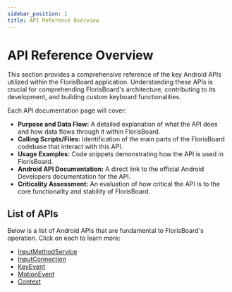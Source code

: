 ```yaml
---
sidebar_position: 1
title: API Reference Overview
---
```


# API Reference Overview

This section provides a comprehensive reference of the key Android APIs utilized within the FlorisBoard application. Understanding these APIs is crucial for comprehending FlorisBoard's architecture, contributing to its development, and building custom keyboard functionalities.

Each API documentation page will cover:

*   **Purpose and Data Flow:** A detailed explanation of what the API does and how data flows through it within FlorisBoard.
*   **Calling Scripts/Files:** Identification of the main parts of the FlorisBoard codebase that interact with this API.
*   **Usage Examples:** Code snippets demonstrating how the API is used in FlorisBoard.
*   **Android API Documentation:** A direct link to the official Android Developers documentation for the API.
*   **Criticality Assessment:** An evaluation of how critical the API is to the core functionality and stability of FlorisBoard.

## List of APIs

Below is a list of Android APIs that are fundamental to FlorisBoard's operation. Click on each to learn more:

*   [InputMethodService](input-method-service.md)
*   [InputConnection](input-connection.md)
*   [KeyEvent](key-event.md)
*   [MotionEvent](motion-event.md)
*   [Context](context.md)
